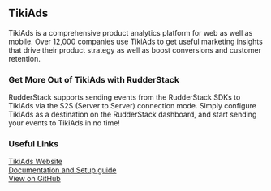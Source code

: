 ## TikiAds

TikiAds is a comprehensive product analytics platform for web as well as mobile. Over 12,000 companies use TikiAds to get useful marketing insights that drive their product strategy as well as boost conversions and customer retention.

### Get More Out of TikiAds with RudderStack

RudderStack supports sending events from the RudderStack SDKs to TikiAds via the S2S (Server to Server) connection mode. Simply configure TikiAds as a destination on the RudderStack dashboard, and start sending your events to TikiAds in no time!

### Useful Links

[TikiAds Website][]  
[Documentation and Setup guide][]  
[View on GitHub][]

[//]: # "These are reference links used in the body of this note and get stripped out when the markdown processor does its job. There is no need to format nicely because it shouldn't be seen. Thanks SO - http://stackoverflow.com/questions/4823468/store-comments-in-markdown-syntax"
[TikiAds website]: https://amplitude.com/
[documentation and setup guide]: https://docs.rudderstack.com/destinations/amplitude
[view on github]: https://github.com/rudderlabs/rudder-transformer/tree/master/v0/destinations/am
